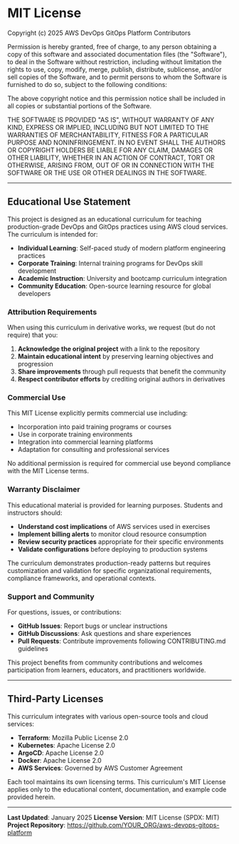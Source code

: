 # MIT License

Copyright (c) 2025 AWS DevOps GitOps Platform Contributors

Permission is hereby granted, free of charge, to any person obtaining a copy
of this software and associated documentation files (the "Software"), to deal
in the Software without restriction, including without limitation the rights
to use, copy, modify, merge, publish, distribute, sublicense, and/or sell
copies of the Software, and to permit persons to whom the Software is
furnished to do so, subject to the following conditions:

The above copyright notice and this permission notice shall be included in all
copies or substantial portions of the Software.

THE SOFTWARE IS PROVIDED "AS IS", WITHOUT WARRANTY OF ANY KIND, EXPRESS OR
IMPLIED, INCLUDING BUT NOT LIMITED TO THE WARRANTIES OF MERCHANTABILITY,
FITNESS FOR A PARTICULAR PURPOSE AND NONINFRINGEMENT. IN NO EVENT SHALL THE
AUTHORS OR COPYRIGHT HOLDERS BE LIABLE FOR ANY CLAIM, DAMAGES OR OTHER
LIABILITY, WHETHER IN AN ACTION OF CONTRACT, TORT OR OTHERWISE, ARISING FROM,
OUT OF OR IN CONNECTION WITH THE SOFTWARE OR THE USE OR OTHER DEALINGS IN THE
SOFTWARE.

---

## Educational Use Statement

This project is designed as an educational curriculum for teaching production-grade
DevOps and GitOps practices using AWS cloud services. The curriculum is intended for:

- **Individual Learning**: Self-paced study of modern platform engineering practices
- **Corporate Training**: Internal training programs for DevOps skill development
- **Academic Instruction**: University and bootcamp curriculum integration
- **Community Education**: Open-source learning resource for global developers

### Attribution Requirements

When using this curriculum in derivative works, we request (but do not require) that you:

1. **Acknowledge the original project** with a link to the repository
2. **Maintain educational intent** by preserving learning objectives and progression
3. **Share improvements** through pull requests that benefit the community
4. **Respect contributor efforts** by crediting original authors in derivatives

### Commercial Use

This MIT License explicitly permits commercial use including:

- Incorporation into paid training programs or courses
- Use in corporate training environments
- Integration into commercial learning platforms
- Adaptation for consulting and professional services

No additional permission is required for commercial use beyond compliance with the MIT License terms.

### Warranty Disclaimer

This educational material is provided for learning purposes. Students and instructors should:

- **Understand cost implications** of AWS services used in exercises
- **Implement billing alerts** to monitor cloud resource consumption
- **Review security practices** appropriate for their specific environments
- **Validate configurations** before deploying to production systems

The curriculum demonstrates production-ready patterns but requires customization and validation
for specific organizational requirements, compliance frameworks, and operational contexts.

### Support and Community

For questions, issues, or contributions:

- **GitHub Issues**: Report bugs or unclear instructions
- **GitHub Discussions**: Ask questions and share experiences
- **Pull Requests**: Contribute improvements following CONTRIBUTING.md guidelines

This project benefits from community contributions and welcomes participation from
learners, educators, and practitioners worldwide.

---

## Third-Party Licenses

This curriculum integrates with various open-source tools and cloud services:

- **Terraform**: Mozilla Public License 2.0
- **Kubernetes**: Apache License 2.0
- **ArgoCD**: Apache License 2.0
- **Docker**: Apache License 2.0
- **AWS Services**: Governed by AWS Customer Agreement

Each tool maintains its own licensing terms. This curriculum's MIT License applies
only to the educational content, documentation, and example code provided herein.

---

**Last Updated**: January 2025
**License Version**: MIT License (SPDX: MIT)
**Project Repository**: https://github.com/YOUR_ORG/aws-devops-gitops-platform